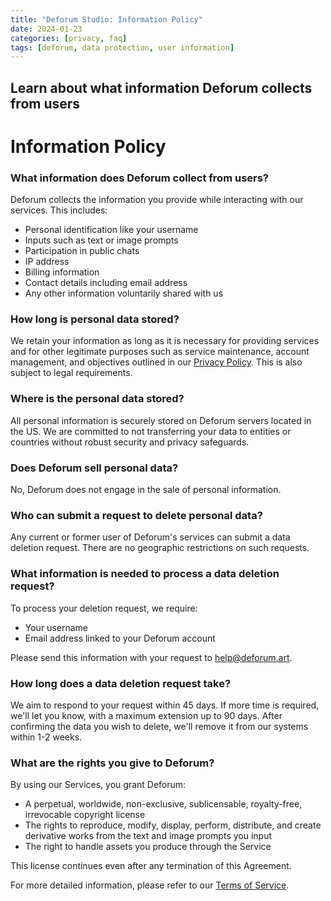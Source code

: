 ```yaml
---
title: "Deforum Studio: Information Policy"
date: 2024-01-23
categories: [privacy, faq]
tags: [deforum, data protection, user information]
---
```


## **Learn about what information Deforum collects from users**

# Information Policy

### What information does Deforum collect from users?

Deforum collects the information you provide while interacting with our services. This includes:

- Personal identification like your username
- Inputs such as text or image prompts
- Participation in public chats
- IP address
- Billing information
- Contact details including email address
- Any other information voluntarily shared with us

### How long is personal data stored?

We retain your information as long as it is necessary for providing services and for other legitimate purposes such as service maintenance, account management, and objectives outlined in our [Privacy Policy](https://deforum.art/privacy.html). This is also subject to legal requirements.

### Where is the personal data stored?

All personal information is securely stored on Deforum servers located in the US. We are committed to not transferring your data to entities or countries without robust security and privacy safeguards.

### Does Deforum sell personal data?

No, Deforum does not engage in the sale of personal information.

### Who can submit a request to delete personal data?

Any current or former user of Deforum's services can submit a data deletion request. There are no geographic restrictions on such requests.

### What information is needed to process a data deletion request?

To process your deletion request, we require:

- Your username
- Email address linked to your Deforum account

Please send this information with your request to [help@deforum.art](mailto:help@deforum.art).

### How long does a data deletion request take?

We aim to respond to your request within 45 days. If more time is required, we'll let you know, with a maximum extension up to 90 days. After confirming the data you wish to delete, we'll remove it from our systems within 1-2 weeks.

### What are the rights you give to Deforum?

By using our Services, you grant Deforum:

- A perpetual, worldwide, non-exclusive, sublicensable, royalty-free, irrevocable copyright license
- The rights to reproduce, modify, display, perform, distribute, and create derivative works from the text and image prompts you input
- The right to handle assets you produce through the Service

This license continues even after any termination of this Agreement.

For more detailed information, please refer to our [Terms of Service](https://deforum.art/terms.html).
